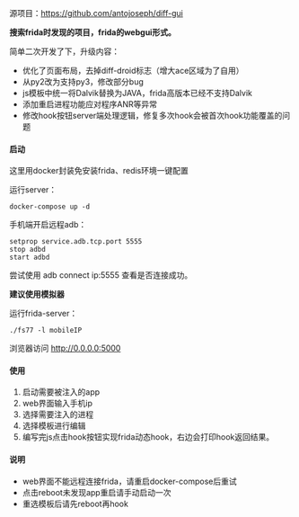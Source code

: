 源项目：https://github.com/antojoseph/diff-gui

**搜索frida时发现的项目，frida的webgui形式。**

简单二次开发了下，升级内容：

* 优化了页面布局，去掉diff-droid标志（增大ace区域为了自用）
* 从py2改为支持py3，修改部分bug
* js模板中统一将Dalvik替换为JAVA，frida高版本已经不支持Dalvik
* 添加重启进程功能应对程序ANR等异常
* 修改hook按钮server端处理逻辑，修复多次hook会被首次hook功能覆盖的问题

#### 启动

这里用docker封装免安装frida、redis环境一键配置

运行server：

```
docker-compose up -d
```

手机端开启远程adb：

```
setprop service.adb.tcp.port 5555
stop adbd
start adbd
```
尝试使用 adb connect ip:5555 查看是否连接成功。

**建议使用模拟器**

运行frida-server：

```
./fs77 -l mobileIP
```

浏览器访问 http://0.0.0.0:5000

#### 使用

1. 启动需要被注入的app
2. web界面输入手机ip
3. 选择需要注入的进程
4. 选择模板进行编辑
5. 编写完js点击hook按钮实现frida动态hook，右边会打印hook返回结果。

#### 说明

* web界面不能远程连接frida，请重启docker-compose后重试
* 点击reboot未发现app重启请手动启动一次
* 重选模板后请先reboot再hook